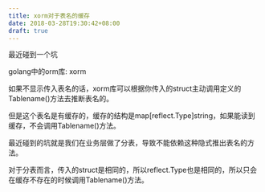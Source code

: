 ```yaml
---
title: xorm对于表名的缓存
date: 2018-03-28T19:30:42+08:00
draft: true
---
```


最近碰到一个坑

golang中的orm库: xorm

如果不显示传入表名的话，xorm库可以根据你传入的struct主动调用定义的Tablename()方法去推断表名的。

但是这个表名是有缓存的，缓存的结构是map[reflect.Type]string，如果能读到缓存，不会调用Tablename()方法。

最近碰到的坑就是我们在业务层做了分表，导致不能依赖这种隐式推出表名的方法。

对于分表而言，传入的struct是相同的，所以reflect.Type也是相同的，所以只会在缓存不存在的时候调用Tablename()方法。
